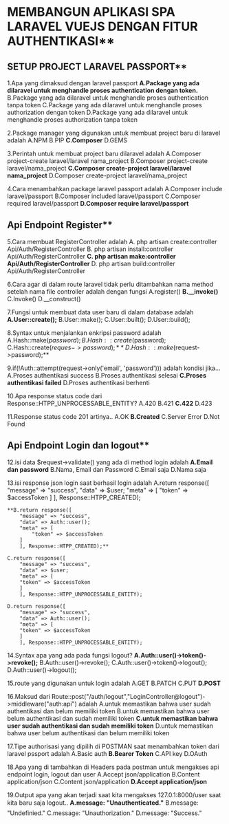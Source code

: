 # MEMBANGUN APLIKASI SPA LARAVEL VUEJS DENGAN FITUR AUTHENTIKASI**

## SETUP PROJECT LARAVEL PASSPORT**
1.Apa yang dimaksud dengan laravel passport
    **A.Package yang ada dilaravel untuk menghandle proses authentication dengan token.**
    B.Package yang ada dilaravel untuk menghandle proses authentication tanpa token
    C.Package yang ada dilaravel untuk menghandle proses authorization dengan token
    D.Package yang ada dilaravel untuk menghandle proses authorization tanpa token

2.Package manager yang digunakan untuk membuat project baru di laravel adalah
    A.NPM
    B.PIP
    **C.Composer**
    D.GEMS

3.Perintah untuk membuat project baru dilaravel adalah
    A.Composer project-create laravel/laravel nama_project
    B.Composer project-create laravel/nama_project
    **C.Composer create-project laravel/laravel nama_project**
    D.Composer create-project laravel/nama_project 

4.Cara menambahkan package laravel passport adalah
    A.Composer include laravel/passport
    B.Composer included laravel/passport
    C.Composer required laravel/passport
    **D.Composer require laravel/passport**

## Api Endpoint Register**

5.Cara membuat RegisterController adalah
    A. php artisan create:controller Api/Auth/RegisterController
    B. php artisan install:controller Api/Auth/RegisterController
    **C. php artisan make:controller Api/Auth/RegisterController**
    D. php artisan build:controller Api/Auth/RegisterController

6.Cara agar di dalam route laravel tidak perlu ditambahkan nama method 
  setelah nama file controller adalah dengan fungsi
    A.register()
    **B.__invoke()**
    C.Invoke()
    D.__construct()

7.Fungsi untuk membuat data user baru di dalam database adalah
   **A.User::create();**
    B.User::make();
    C.User::built();
    D.User::build();

8.Syntax untuk menjalankan enkripsi password adalah
    A.Hash::make($password);
    B.Hash::create($password);
    C.Hash::create($reques->password);
    **D.Hash::make($request->password);**

9.if(!Auth::attempt(request->only('email', 'password'))) adalah kondisi jika...
    A.Proses authentikasi success
    B.Proses authentikasi selesai
    **C.Proses authentikasi failed**
    D.Proses authentikasi berhenti

10.Apa response status code dari Response::HTPP_UNPROCESSABLE_ENTITY?
    A.420
    B.421
    **C.422**
    D.423

11.Response status code 201 artinya..
    A.OK
    **B.Created**
    C.Server Error
    D.Not Found
 
## Api Endpoint Login dan logout**

12.isi data $request->validate() yang ada di method login adalah 
    **A.Email dan password**
    B.Nama, Email dan Password
    C.Email saja
    D.Nama saja

13.isi response json login saat berhasil login adalah 
    A.return response([
	    "message" => "success",
	    "data" => $user;
	    "meta" => [
		    "token" => $accessToken
	    ]
        ], Response::HTPP_CREATED);
    
    **B.return response([
	    "message" => "success",
	    "data" => Auth::user();
	    "meta" => [
		    "token" => $accessToken
	    ]
        ], Response::HTPP_CREATED);**

    C.return response([
	    "message" => "success",
	    "data" => $user;
	    "meta" => [
		"token" => $accessToken
	    ]
        ], Response::HTPP_UNPROCESSABLE_ENTITY);
    
    D.return response([
	    "message" => "success",
	    "data" => Auth::user();
	    "meta" => [
		"token" => $accessToken
	    ]
        ], Response::HTPP_UNPROCESSABLE_ENTITY);

14.Syntax apa yang ada pada fungsi logout?
    **A.Auth::user()->token()->revoke();**
    B.Auth::user()->revoke();
    C.Auth::user()->token()->logout();
    D.Auth::user()->logout();

15.route yang digunakan untuk login adalah 
    A.GET
    B.PATCH
    C.PUT
    **D.POST**

16.Maksud dari Route::post("/auth/logout","LoginController@logout")->middleware("auth:api") adalah 
    A.untuk memastikan bahwa user sudah authentikasi dan belum memiliki token
    B.untuk memastikan bahwa user belum authentikasi dan sudah memiliki token
    **C.untuk memastikan bahwa user sudah authentikasi dan sudah memiliki token**
    D.untuk memastikan bahwa user belum authentikasi dan belum memiliki token

17.Tipe authorisasi yang dipilih di POSTMAN saat menambahkan token dari laravel pssport adalah
    A.Basic auth
    **B.Bearer Token**
    C.API key
    D.OAuth

18.Apa yang di tambahkan di Headers pada postman untuk mengakses api endpoint login, logout dan user
    A.Accept json/application 
    B.Content application/json
    C.Content json/application
    **D.Accept application/json**

19.Output apa yang akan terjadi saat kita mengakses 127.0.1:8000/user saat kita baru saja logout.. 
    **A.message: "Unauthenticated."**
    B.message: "Undefinied."
    C.message: "Unauthorization."
    D.message: "Success."